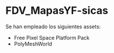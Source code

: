 # FDV_MapasYF-sicas

Se han empleado los siguientes assets:
 - Free Pixel Space Platform Pack
 - PolyMeshWorld
